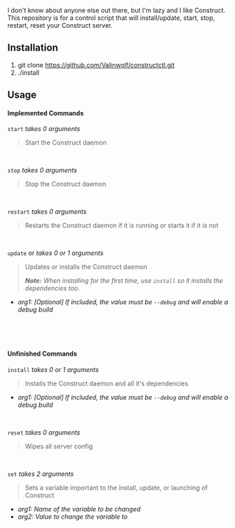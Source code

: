 I don't know about anyone else out there, but I'm lazy and I like Construct. This repository is for a control script that will install/update, start, stop, restart, reset your Construct server.

## Installation
1. git clone https://github.com/Valinwolf/constructctl.git
2. ./install

## Usage
#### Implemented Commands
`start` _takes 0 arguments_
>Start the Construct daemon

 

`stop` _takes 0 arguments_
>Stop the Construct daemon

 

`restart` _takes 0 arguments_
>Restarts the Construct daemon if it is running or starts it if it is not

 

`update` or _takes 0 or 1 arguments_
>Updates or installs the Construct daemon
>
>_**Note:** When installing for the first time, use `install` so it installs the dependencies too._

 - _arg1: \[Optional] If included, the value must be `--debug` and will enable a debug build_
 
 
 
  

#### Unfinished Commands
`install` _takes 0 or 1 arguments_
>Installs the Construct daemon and all it's dependencies

 - _arg1: \[Optional] If included, the value must be `--debug` and will enable a debug build_

 

`reset` _takes 0 arguments_
>Wipes all server config

 

`set` _takes 2 arguments_
>Sets a variable important to the install, update, or launching of Construct

 - _arg1: Name of the variable to be changed_
 - _arg2: Value to change the variable to_
